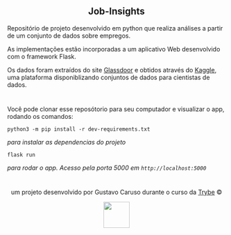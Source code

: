 <div align="center">

## Job-Insights

</div>


Repositório de projeto desenvolvido em python que realiza análises a partir de um conjunto de dados sobre empregos.

As implementações estão incorporadas a um aplicativo Web desenvolvido com o framework Flask.


Os dados foram extraídos do site [Glassdoor](https://www.glassdoor.com.br/) e obtidos através do [Kaggle](https://www.kaggle.com/atharvap329/glassdoor-data-science-job-data), uma plataforma disponiblizando conjuntos de dados para cientistas de dados.

#

Você pode clonar esse reposótorio para seu computador e visualizar o app, rodando os comandos:

```
python3 -m pip install -r dev-requirements.txt
```
_para instalar as dependencias do projeto_


```
flask run
```
_para rodar o app. Acesso pela porta 5000 em `http://localhost:5000`_

#

<div align="center">

um projeto desenvolvido por Gustavo Caruso durante o curso da [Trybe](https://www.betrybe.com/) ©

<img src="https://avatars.githubusercontent.com/u/82593112?v=4" width="60px">

</div>